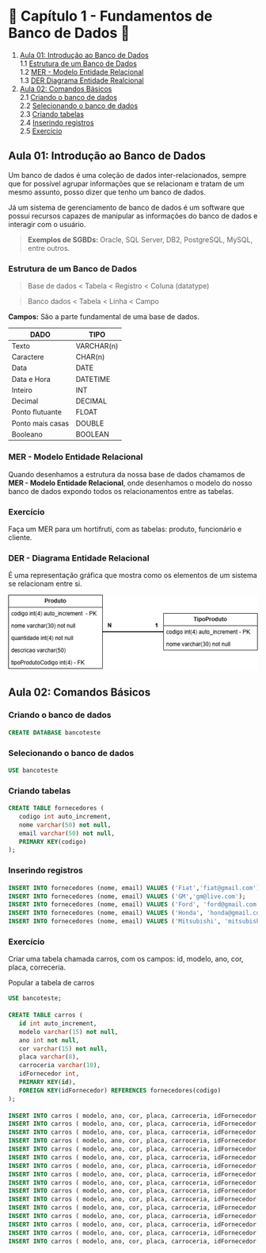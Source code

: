 # 🐬 Capítulo 1 - Fundamentos de Banco de Dados 🐬 

1. [Aula 01: Introdução ao Banco de Dados](#aula-01-introdução-ao-banco-de-dados)  
   1.1 [Estrutura de um Banco de Dados](#estrutura-de-um-banco-de-dados)  
   1.2 [MER - Modelo Entidade Relacional](#mer---modelo-entidade-relacional)  
   1.3 [DER Diagrama Entidade Realcional](#der---diagrama-entidade-relacional)  
2. [Aula 02: Comandos Básicos](#aula-02-comandos-básicos )  
   2.1 [Criando o banco de dados](#criando-o-banco-de-dados)  
   2.2 [Selecionando o banco de dados](#selecionando-o-banco-de-dados)  
   2.3 [Criando tabelas](#criando-tabelas)  
   2.4 [Inserindo registros](#inserindo-registros)  
   2.5 [Exercício](#exercício-1)  

## Aula 01: Introdução ao Banco de Dados

Um banco de dados é uma coleção de dados inter-relacionados, sempre que for possível agrupar informações que se relacionam e tratam de um mesmo assunto, posso dizer que tenho um banco de dados.

Já um sistema de gerenciamento de banco de dados é um software que possui recursos capazes de manipular as informações do banco de dados e interagir com o usuário.


>**Exemplos de SGBDs:** Oracle, SQL Server, DB2, PostgreSQL, MySQL, entre outros.

### Estrutura de um Banco de Dados

>Base de dados < Tabela < Registro < Coluna (datatype)

>Banco dados < Tabela < Linha < Campo

**Campos:** São a parte fundamental de uma base de dados.

|DADO  |TIPO   |
| ------------ | ------------ |
|Texto   |VARCHAR(n)   |
|Caractere   |CHAR(n)|
|Data |DATE   |
|Data e Hora|DATETIME |
|Inteiro|INT |
|Decimal|DECIMAL   |
|Ponto flutuante|FLOAT   |
|Ponto mais casas|DOUBLE   |
|Booleano| BOOLEAN|

### MER - Modelo Entidade Relacional
Quando desenhamos a estrutura da nossa base de dados chamamos de **MER - Modelo Entidade Relacional**, onde desenhamos o modelo do nosso banco de dados expondo todos os relacionamentos entre as tabelas.

### Exercício

Faça um MER para um hortifruti, com as tabelas: produto, funcionário e cliente.

### DER - Diagrama Entidade Relacional
É uma representação gráfica que mostra como os elementos de um sistema se relacionam entre si.

![Exemplo DER](ExemploDER.png)

## Aula 02: Comandos Básicos

### Criando o banco de dados

```sql
CREATE DATABASE bancoteste
```

### Selecionando o banco de dados
```sql
USE bancoteste
```

### Criando tabelas
```sql
CREATE TABLE fornecedores (
   codigo int auto_increment,
   nome varchar(50) not null,
   email varchar(50) not null,
   PRIMARY KEY(codigo)
);
```

### Inserindo registros
```sql
INSERT INTO fornecedores (nome, email) VALUES ('Fiat','fiat@gmail.com');
INSERT INTO fornecedores (nome, email) VALUES ('GM','gm@live.com');
INSERT INTO fornecedores (nome, email) VALUES ('Ford', 'ford@gmail.com');
INSERT INTO fornecedores (nome, email) VALUES ('Honda', 'honda@gmail.com');
INSERT INTO fornecedores (nome, email) VALUES ('Mitsubishi', 'mitsubishi@gmail.com');
```

### Exercício
Criar uma tabela chamada carros, com os campos: id, modelo, ano, cor, placa, correceria.

Popular a tabela de carros

```sql
USE bancoteste;

CREATE TABLE carros (
   id int auto_increment,
   modelo varchar(15) not null,
   ano int not null,
   cor varchar(15) not null,
   placa varchar(8),
   carroceria varchar(10),
   idFornecedor int,
   PRIMARY KEY(id),
   FOREIGN KEY(idFornecedor) REFERENCES fornecedores(codigo)
);

INSERT INTO carros ( modelo, ano, cor, placa, carroceria, idFornecedor ) VALUES ('Mobi', 2025, 'Preto','', 'Hatch', 1);
INSERT INTO carros ( modelo, ano, cor, placa, carroceria, idFornecedor ) VALUES ('Punto', 2012, 'Cinza', '', 'Hatch', 1);
INSERT INTO carros ( modelo, ano, cor, placa, carroceria, idFornecedor ) VALUES ('Strada', 2006, 'Preto', '', 'Utilitário', 1);
INSERT INTO carros ( modelo, ano, cor, placa, carroceria, idFornecedor ) VALUES ('Onix',2023, 'Branco', '', 'Hatch', 2 );
INSERT INTO carros ( modelo, ano, cor, placa, carroceria, idFornecedor ) VALUES ('Cruze', 2022, 'Azul', '', 'Sedan', 2);
INSERT INTO carros ( modelo, ano, cor, placa, carroceria, idFornecedor ) VALUES ('Camaro', 2018, 'Amarelo', '', 'Sedan', 2);
INSERT INTO carros ( modelo, ano, cor, placa, carroceria, idFornecedor ) VALUES ('Fiesta', 2007, 'Azul', '', 'Sedan', 3);
INSERT INTO carros ( modelo, ano, cor, placa, carroceria, idFornecedor ) VALUES ('Mustang', 2024, 'Amarelo', '','Sedan', 3);
INSERT INTO carros ( modelo, ano, cor, placa, carroceria, idFornecedor ) VALUES ('Ka', 2007, 'Branco', '','Sedan', 3);
INSERT INTO carros ( modelo, ano, cor, placa, carroceria, idFornecedor ) VALUES ('City', 2022, 'Cinza', '','Sedan', 4);
INSERT INTO carros ( modelo, ano, cor, placa, carroceria, idFornecedor ) VALUES ('Civic', 2019, 'Preto', '', 'Sedan', 4);
INSERT INTO carros ( modelo, ano, cor, placa, carroceria, idFornecedor ) VALUES ('HR-V', 2019, 'Preto', '', 'SUV', 4);
INSERT INTO carros ( modelo, ano, cor, placa, carroceria, idFornecedor ) VALUES ('Lancer', 2006, 'Azul', '', 'Sedan', 5);
INSERT INTO carros ( modelo, ano, cor, placa, carroceria, idFornecedor ) VALUES ('Eclipse', 1995, 'Preto', '', 'Hatch', 5);
INSERT INTO carros ( modelo, ano, cor, placa, carroceria, idFornecedor ) VALUES ('Lancer', 2006, 'Azul', '', 'Sedan', 5);
INSERT INTO carros ( modelo, ano, cor, placa, carroceria, idFornecedor ) VALUES ('3000GT', 1993, 'Vermelho', '', 'Hatch', 5);


```


